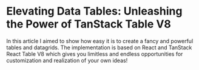 # Elevating Data Tables: Unleashing the Power of TanStack Table V8

In this article I aimed to show how easy it is to create a fancy and powerful tables and datagrids. The implementation is based on React and TanStack React Table V8 which gives you limitless and endless opportunities for customization and realization of your own ideas!
